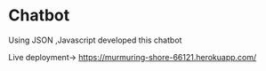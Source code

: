 # Chatbot
Using  JSON ,Javascript developed this chatbot</br>

Live deployment-> <a>https://murmuring-shore-66121.herokuapp.com/</a>
